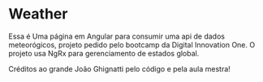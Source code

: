 # Weather

Essa é Uma página em Angular para consumir uma api de dados meteorógicos, projeto pedido pelo bootcamp da Digital Innovation One.
O projeto usa NgRx para gerenciamento de estados global.

Créditos ao grande João Ghignatti pelo código e pela aula mestra!

